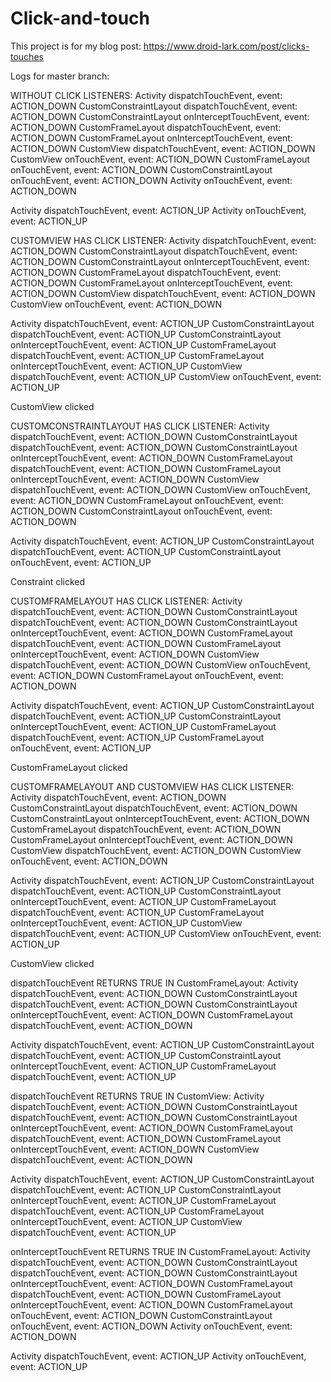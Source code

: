 # Click-and-touch
This project is for my blog post: https://www.droid-lark.com/post/clicks-touches

Logs for master branch:

WITHOUT CLICK LISTENERS:
Activity dispatchTouchEvent, event: ACTION_DOWN
CustomConstraintLayout dispatchTouchEvent, event: ACTION_DOWN
CustomConstraintLayout onInterceptTouchEvent, event: ACTION_DOWN
CustomFrameLayout dispatchTouchEvent, event: ACTION_DOWN
CustomFrameLayout onInterceptTouchEvent, event: ACTION_DOWN
CustomView dispatchTouchEvent, event: ACTION_DOWN
CustomView onTouchEvent, event: ACTION_DOWN
CustomFrameLayout onTouchEvent, event: ACTION_DOWN
CustomConstraintLayout onTouchEvent, event: ACTION_DOWN
Activity onTouchEvent, event: ACTION_DOWN

Activity dispatchTouchEvent, event: ACTION_UP
Activity onTouchEvent, event: ACTION_UP

CUSTOMVIEW HAS CLICK LISTENER:
Activity dispatchTouchEvent, event: ACTION_DOWN
CustomConstraintLayout dispatchTouchEvent, event: ACTION_DOWN
CustomConstraintLayout onInterceptTouchEvent, event: ACTION_DOWN
CustomFrameLayout dispatchTouchEvent, event: ACTION_DOWN
CustomFrameLayout onInterceptTouchEvent, event: ACTION_DOWN
CustomView dispatchTouchEvent, event: ACTION_DOWN
CustomView onTouchEvent, event: ACTION_DOWN

Activity dispatchTouchEvent, event: ACTION_UP
CustomConstraintLayout dispatchTouchEvent, event: ACTION_UP
CustomConstraintLayout onInterceptTouchEvent, event: ACTION_UP
CustomFrameLayout dispatchTouchEvent, event: ACTION_UP
CustomFrameLayout onInterceptTouchEvent, event: ACTION_UP
CustomView dispatchTouchEvent, event: ACTION_UP
CustomView onTouchEvent, event: ACTION_UP

CustomView clicked

CUSTOMCONSTRAINTLAYOUT HAS CLICK LISTENER:
Activity dispatchTouchEvent, event: ACTION_DOWN
CustomConstraintLayout dispatchTouchEvent, event: ACTION_DOWN
CustomConstraintLayout onInterceptTouchEvent, event: ACTION_DOWN
CustomFrameLayout dispatchTouchEvent, event: ACTION_DOWN
CustomFrameLayout onInterceptTouchEvent, event: ACTION_DOWN
CustomView dispatchTouchEvent, event: ACTION_DOWN
CustomView onTouchEvent, event: ACTION_DOWN
CustomFrameLayout onTouchEvent, event: ACTION_DOWN
CustomConstraintLayout onTouchEvent, event: ACTION_DOWN

Activity dispatchTouchEvent, event: ACTION_UP
CustomConstraintLayout dispatchTouchEvent, event: ACTION_UP
CustomConstraintLayout onTouchEvent, event: ACTION_UP

Constraint clicked

CUSTOMFRAMELAYOUT HAS CLICK LISTENER:
Activity dispatchTouchEvent, event: ACTION_DOWN
CustomConstraintLayout dispatchTouchEvent, event: ACTION_DOWN
CustomConstraintLayout onInterceptTouchEvent, event: ACTION_DOWN
CustomFrameLayout dispatchTouchEvent, event: ACTION_DOWN
CustomFrameLayout onInterceptTouchEvent, event: ACTION_DOWN
CustomView dispatchTouchEvent, event: ACTION_DOWN
CustomView onTouchEvent, event: ACTION_DOWN
CustomFrameLayout onTouchEvent, event: ACTION_DOWN

Activity dispatchTouchEvent, event: ACTION_UP
CustomConstraintLayout dispatchTouchEvent, event: ACTION_UP
CustomConstraintLayout onInterceptTouchEvent, event: ACTION_UP
CustomFrameLayout dispatchTouchEvent, event: ACTION_UP
CustomFrameLayout onTouchEvent, event: ACTION_UP

CustomFrameLayout clicked

CUSTOMFRAMELAYOUT AND CUSTOMVIEW HAS CLICK LISTENER:
Activity dispatchTouchEvent, event: ACTION_DOWN
CustomConstraintLayout dispatchTouchEvent, event: ACTION_DOWN
CustomConstraintLayout onInterceptTouchEvent, event: ACTION_DOWN
CustomFrameLayout dispatchTouchEvent, event: ACTION_DOWN
CustomFrameLayout onInterceptTouchEvent, event: ACTION_DOWN
CustomView dispatchTouchEvent, event: ACTION_DOWN
CustomView onTouchEvent, event: ACTION_DOWN

Activity dispatchTouchEvent, event: ACTION_UP
CustomConstraintLayout dispatchTouchEvent, event: ACTION_UP
CustomConstraintLayout onInterceptTouchEvent, event: ACTION_UP
CustomFrameLayout dispatchTouchEvent, event: ACTION_UP
CustomFrameLayout onInterceptTouchEvent, event: ACTION_UP
CustomView dispatchTouchEvent, event: ACTION_UP
CustomView onTouchEvent, event: ACTION_UP

CustomView clicked


dispatchTouchEvent RETURNS TRUE IN CustomFrameLayout:
Activity dispatchTouchEvent, event: ACTION_DOWN
CustomConstraintLayout dispatchTouchEvent, event: ACTION_DOWN
CustomConstraintLayout onInterceptTouchEvent, event: ACTION_DOWN
CustomFrameLayout dispatchTouchEvent, event: ACTION_DOWN

Activity dispatchTouchEvent, event: ACTION_UP
CustomConstraintLayout dispatchTouchEvent, event: ACTION_UP
CustomConstraintLayout onInterceptTouchEvent, event: ACTION_UP
CustomFrameLayout dispatchTouchEvent, event: ACTION_UP

dispatchTouchEvent RETURNS TRUE IN CustomView:
Activity dispatchTouchEvent, event: ACTION_DOWN
CustomConstraintLayout dispatchTouchEvent, event: ACTION_DOWN
CustomConstraintLayout onInterceptTouchEvent, event: ACTION_DOWN
CustomFrameLayout dispatchTouchEvent, event: ACTION_DOWN
CustomFrameLayout onInterceptTouchEvent, event: ACTION_DOWN
CustomView dispatchTouchEvent, event: ACTION_DOWN

Activity dispatchTouchEvent, event: ACTION_UP
CustomConstraintLayout dispatchTouchEvent, event: ACTION_UP
CustomConstraintLayout onInterceptTouchEvent, event: ACTION_UP
CustomFrameLayout dispatchTouchEvent, event: ACTION_UP
CustomFrameLayout onInterceptTouchEvent, event: ACTION_UP
CustomView dispatchTouchEvent, event: ACTION_UP

onInterceptTouchEvent RETURNS TRUE IN CustomFrameLayout:
Activity dispatchTouchEvent, event: ACTION_DOWN
CustomConstraintLayout dispatchTouchEvent, event: ACTION_DOWN
CustomConstraintLayout onInterceptTouchEvent, event: ACTION_DOWN
CustomFrameLayout dispatchTouchEvent, event: ACTION_DOWN
CustomFrameLayout onInterceptTouchEvent, event: ACTION_DOWN
CustomFrameLayout onTouchEvent, event: ACTION_DOWN
CustomConstraintLayout onTouchEvent, event: ACTION_DOWN
Activity onTouchEvent, event: ACTION_DOWN

Activity dispatchTouchEvent, event: ACTION_UP
Activity onTouchEvent, event: ACTION_UP
